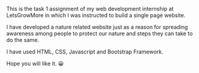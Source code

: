 This is the task 1 assignment of my web development internship at LetsGrowMore
in which I was instructed to build a single page website.

I have developed a nature related website just as a reason for spreading
awareness among people to protect our nature and steps they can take to do
the same.

I have used HTML, CSS, Javascript and Bootstrap Framework.

Hope you will like it. 😀